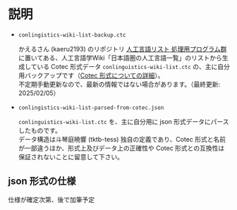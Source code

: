 # 説明

- `conlingistics-wiki-list-backup.ctc`

    かえるさん (kaeru2193) のリポジトリ [人工言語リスト 処理用プログラム群][1] に置いてある、人工言語学Wiki「日本語圏の人工言語一覧」のリストから生成している Cotec 形式データ `conlinguistics-wiki-list.ctc` の、主に自分用バックアップです（[Cotec 形式についての詳細][2]）。  
    不定期手動更新なので、最新の情報ではない場合があります。（最終更新: 2025/02/05）

- `conlingistics-wiki-list-parsed-from-cotec.json`

    `conlinguistics-wiki-list.ctc` を、主に自分用に json 形式データにパースしたものです。  
    データ構造は斗琴庭暁響 (tktb-tess) 独自の定義であり、Cotec 形式と名前が一部違うほか、形式上及びデータ上の正確性や Cotec 形式との互換性は保証されないことに留意して下さい。

## json 形式の仕様

仕様が確定次第、後で加筆予定

[1]:https://github.com/kaeru2193/Conlang-List-Works
[2]:https://migdal.jp/cl_kiita/cotec-conlang-table-expression-powered-by-csv-clakis-rfc-2h86

